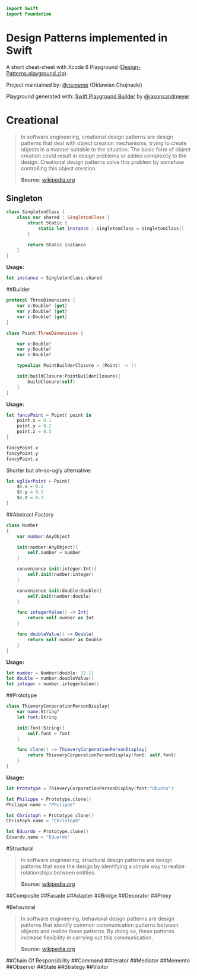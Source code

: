 ```swift
import Swift
import Foundation
```

Design Patterns implemented in Swift
====================================
A short cheat-sheet with Xcode 6 Playground ([Design-Patterns.playground.zip](https://raw.githubusercontent.com/ochococo/Design-Patterns-In-Swift/master/Design-Patterns.playground.zip)).

Project maintained by: [@nsmeme](http://twitter.com/nsmeme) (Oktawian Chojnacki)

Playground generated with: [Swift Playground Builder](https://github.com/jas/swift-playground-builder) by [@jasonsandmeyer](http://twitter.com/jasonsandmeyer)

# Creational

> In software engineering, creational design patterns are design patterns that deal with object creation mechanisms, trying to create objects in a manner suitable to the situation. The basic form of object creation could result in design problems or added complexity to the design. Creational design patterns solve this problem by somehow controlling this object creation.
>
>**Source:** [wikipedia.org](http://en.wikipedia.org/wiki/Creational_pattern)

## Singleton
```swift
class SingletonClass {
    class var shared : SingletonClass {
        struct Static {
            static let instance : SingletonClass = SingletonClass()
        }

        return Static.instance
    }
}
```
**Usage:**
```swift
let instance = SingletonClass.shared

```
##Builder

```swift
protocol ThreeDimensions {
    var x:Double? {get}
    var y:Double? {get}
    var z:Double? {get}
}

class Point:ThreeDimensions {

    var x:Double?
    var y:Double?
    var z:Double?

    typealias PointBuilderClosure = (Point) -> ()

    init(buildClosure:PointBuilderClosure){
        buildClosure(self)
    }
}

```
**Usage:**
```swift
let fancyPoint = Point{ point in
    point.x = 0.1
    point.y = 0.2
    point.z = 0.3
}

fancyPoint.x
fancyPoint.y
fancyPoint.z
```

Shorter but oh-so-ugly alternative:

```swift
let uglierPoint = Point{
    $0.x = 0.1
    $0.y = 0.2
    $0.z = 0.3
}
```


##Abstract Factory


```swift
class Number
{
    var number:AnyObject

    init(number:AnyObject){
        self.number = number
    }

    convenience init(integer:Int){
        self.init(number:integer)
    }

    convenience init(double:Double){
        self.init(number:double)
    }

    func integerValue() -> Int{
        return self.number as Int
    }

    func doubleValue() -> Double{
        return self.number as Double
    }
}

```
**Usage:**
```swift
let number = Number(double: 12.1)
let double = number.doubleValue()
let integer = number.integerValue()

```

##Prototype

```swift
class ThieveryCorporationPersonDisplay{
    var name:String?
    let font:String

    init(font:String){
        self.font = font
    }

    func clone() -> ThieveryCorporationPersonDisplay{
        return ThieveryCorporationPersonDisplay(font: self.font)
    }
}
```
**Usage:**
```swift
let Prototype = ThieveryCorporationPersonDisplay(font:"Ubuntu")

let Philippe = Prototype.clone()
Philippe.name = "Philippe"

let Christoph = Prototype.clone()
Christoph.name = "Christoph"

let Eduardo = Prototype.clone()
Eduardo.name = "Eduardo"
```

#Structural

>In software engineering, structural design patterns are design patterns that ease the design by identifying a simple way to realize relationships between entities.
>
>**Source:** [wikipedia.org](http://en.wikipedia.org/wiki/Structural_pattern)

##Composite
##Facade
##Adapter
##Bridge
##Decorator
##Proxy

#Behavioral

>In software engineering, behavioral design patterns are design patterns that identify common communication patterns between objects and realize these patterns. By doing so, these patterns increase flexibility in carrying out this communication.
>
>**Source:** [wikipedia.org](http://en.wikipedia.org/wiki/Behavioral_pattern)

##Chain Of Responsibility
##Command
##Iterator
##Mediator
##Memento
##Observer
##State
##Strategy
##Visitor

